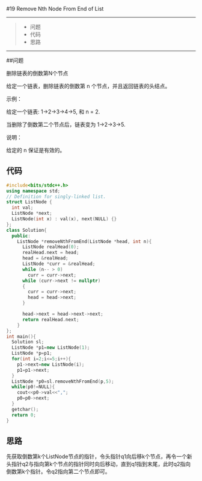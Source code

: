 #19 Remove Nth Node From End of List

---

> * 问题
> * 代码
> * 思路

---

##问题

删除链表的倒数第N个节点

给定一个链表，删除链表的倒数第 n 个节点，并且返回链表的头结点。

示例：

给定一个链表: 1->2->3->4->5, 和 n = 2.

当删除了倒数第二个节点后，链表变为 1->2->3->5.

说明：

给定的 n 保证是有效的。

## 代码

```c++
#include<bits/stdc++.h>
using namespace std;
// Definition for singly-linked list.
struct ListNode {
  int val;
  ListNode *next;
  ListNode(int x) : val(x), next(NULL) {}
};
class Solution{
  public:
    ListNode *removeNthFromEnd(ListNode *head, int n){
      ListNode realHead(0);
      realHead.next = head;
      head = &realHead;
      ListNode *curr = &realHead;
      while (n-- > 0)
        curr = curr->next;
      while (curr->next != nullptr)
      {
        curr = curr->next;
        head = head->next;
      }

      head->next = head->next->next;
      return realHead.next;
    }
};
int main(){
  Solution sl;
  ListNode *p1=new ListNode(1);
  ListNode *p=p1;
  for(int i=2;i<=5;i++){
    p1->next=new ListNode(i);
    p1=p1->next;
  }
  ListNode *p0=sl.removeNthFromEnd(p,5);
  while(p0!=NULL){
    cout<<p0->val<<",";
    p0=p0->next;
  }
  getchar();
  return 0;
}
```

## 思路

先获取倒数第k个ListNode节点的指针，令头指针q1向后移k个节点，再令一个新头指针q2与指向第k个节点的指针同时向后移动，直到q1指到末尾，此时q2指向倒数第k个指针。令q2指向第二个节点即可。